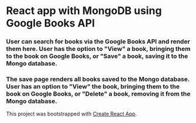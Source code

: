 # React app with MongoDB using Google Books API

### User can search for books via the Google Books API and render them here. User has the option to "View" a book, bringing them to the book on Google Books, or "Save" a book, saving it to the Mongo database.

### The save page renders all books saved to the Mongo database. User has an option to "View" the book, bringing them to the book on Google Books, or "Delete" a book, removing it from the Mongo database.

This project was bootstrapped with [Create React App](https://github.com/facebook/create-react-app).
